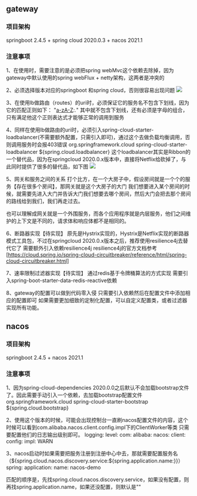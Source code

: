 ## gateway

### 项目架构
springboot 2.4.5 + spring cloud 2020.0.3 + nacos 2021.1

### 注意事项
1、在使用时，需要注意的是必须把spring webMvc这个依赖去除掉，因为gateway中默认使用的spring webFlux + netty架构，这两者是冲突的

2、必须选择版本对应的springboot 和spring cloud，否则很容易出现问题
![](https://note.youdao.com/yws/public/resource/5625e7f46bd2867ce16b1afc7e4d095a/xmlnote/D81C1388EF0C4E1CA353C463B2A241CA/37582)

3、在使用lb做路由（routes）的uri时，必须保证它的服务名不包含下划线，因为它的匹配正则如下：
"[a-zA-Z]([a-zA-Z]|\\d|\\+|\\.|-)*:.*"
其中就不包含下划线，还有必须是字母的组合，只有满足他这个正则表达式才能够正常的调用到服务

4、同样在使用lb做路由的uri时，必须引入spring-cloud-starter-loadbalancer(不需要额外配置，只需引入即可)，通过这个去做负载均衡调用，否则调用服务时会报403错误
<dependency>
    <groupId>org.springframework.cloud</groupId>
    <artifactId>spring-cloud-starter-loadbalancer</artifactId>
    <version>${spring.cloud.loadbalancer}</version>
</dependency>
这个loadbalancer其实是Ribbon的一个替代品，因为在springcloud 2020.0.x版本中，直接将Netflix给砍掉了，与此同时提供了很多的替代品，如下图
![](https://note.youdao.com/yws/public/resource/5625e7f46bd2867ce16b1afc7e4d095a/xmlnote/06BBC5EBF7EB4CE0B710FBB57B9BBF8B/37594)

5、网关和服务之间的关系
    打个比方，在一个大房子中，假设房间就是一个个的服务【存在很多个房间】，那网关就是这个大房子的大门
    我们想要进入某个房间的时候，就需要先进入大门并告诉大门我们想要去哪个房间，然后大门会把去那个房间的路线给到我们，我们再走过去。
    
   也可以理解成网关就是一个外围服务，而各个应用程序就是内层服务，他们之间维护的上下文是不同的，请求体和响应体都不是相同的。
   
6、断路器实现【待实现】
    原先是Hystrix实现的，Hystrix是Netflix实现的断路器模式工具包，不过在springcloud 2020.0.x版本之后，推荐使用resilience4j去替代它了
    需要额外引入依赖resilience4j
    resilience4j的官方文档参考 [https://cloud.spring.io/spring-cloud-circuitbreaker/reference/html/spring-cloud-circuitbreaker.html]
    
7、速率限制过滤器实现【待实现】
    通过redis基于令牌桶算法的方式实现
    需要引入spring-boot-starter-data-redis-reactive依赖
    
8、gateway的配置可以做到代码零入侵
    只需要引入依赖然后在配置文件中添加相应的配置即可
    如果需要更加细致的定制化配置，可以自定义配置类，或者过滤器实现所有功能。

## nacos
### 项目架构
springboot 2.4.5 + nacos 2021.1

### 注意事项
1、因为spring-cloud-dependencies 2020.0.0之后默认不会加载bootstrap文件了。因此需要手动引入一个依赖，去加载bootstrap配置文件
<dependency>
     <groupId>org.springframework.cloud</groupId>
     <artifactId>spring-cloud-starter-bootstrap</artifactId>
     <version>${spring.cloud.bootstrap}</version>
 </dependency>
 

2、使用这个版本的时候，可能会出现控制台一直刷nacos配置文件的内容，这个时候可以看到com.alibaba.nacos.client.config.impl下的ClientWorker等类
    只需要配置他们的日志输出级别即可。
logging:
  level:
    com:
      alibaba:
        nacos:
          client:
            config:
              impl: WARN
              
3、nacos启动时如果需要把服务注册到注册中心中去，那就需要配置服务名（${spring.cloud.nacos.discovery.service:${spring.application.name:}}）
    spring:
      application:
        name: nacos-demo
    
  匹配的顺序是，先找spring.cloud.nacos.discovery.service，如果没有配置，则再找spring.application.name，如果还没配置，则默认是""